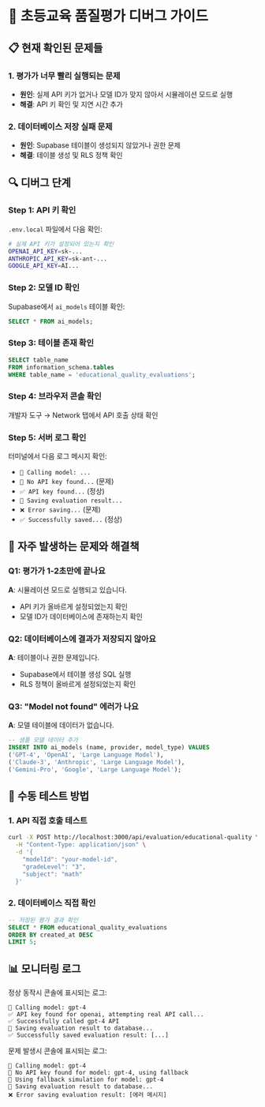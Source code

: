 # 🔧 초등교육 품질평가 디버그 가이드

## 📋 현재 확인된 문제들

### 1. 평가가 너무 빨리 실행되는 문제
- **원인**: 실제 API 키가 없거나 모델 ID가 맞지 않아서 시뮬레이션 모드로 실행
- **해결**: API 키 확인 및 지연 시간 추가

### 2. 데이터베이스 저장 실패 문제
- **원인**: Supabase 테이블이 생성되지 않았거나 권한 문제
- **해결**: 테이블 생성 및 RLS 정책 확인

## 🔍 디버그 단계

### Step 1: API 키 확인
`.env.local` 파일에서 다음 확인:
```bash
# 실제 API 키가 설정되어 있는지 확인
OPENAI_API_KEY=sk-...
ANTHROPIC_API_KEY=sk-ant-...
GOOGLE_API_KEY=AI...
```

### Step 2: 모델 ID 확인
Supabase에서 `ai_models` 테이블 확인:
```sql
SELECT * FROM ai_models;
```

### Step 3: 테이블 존재 확인
```sql
SELECT table_name 
FROM information_schema.tables 
WHERE table_name = 'educational_quality_evaluations';
```

### Step 4: 브라우저 콘솔 확인
개발자 도구 → Network 탭에서 API 호출 상태 확인

### Step 5: 서버 로그 확인
터미널에서 다음 로그 메시지 확인:
- `🚀 Calling model: ...`
- `🔑 No API key found...` (문제)
- `✅ API key found...` (정상)
- `💾 Saving evaluation result...`
- `❌ Error saving...` (문제)
- `✅ Successfully saved...` (정상)

## 🎯 자주 발생하는 문제와 해결책

### Q1: 평가가 1-2초만에 끝나요
**A**: 시뮬레이션 모드로 실행되고 있습니다.
- API 키가 올바르게 설정되었는지 확인
- 모델 ID가 데이터베이스에 존재하는지 확인

### Q2: 데이터베이스에 결과가 저장되지 않아요
**A**: 테이블이나 권한 문제입니다.
- Supabase에서 테이블 생성 SQL 실행
- RLS 정책이 올바르게 설정되었는지 확인

### Q3: "Model not found" 에러가 나요
**A**: 모델 테이블에 데이터가 없습니다.
```sql
-- 샘플 모델 데이터 추가
INSERT INTO ai_models (name, provider, model_type) VALUES
('GPT-4', 'OpenAI', 'Large Language Model'),
('Claude-3', 'Anthropic', 'Large Language Model'),
('Gemini-Pro', 'Google', 'Large Language Model');
```

## 🔧 수동 테스트 방법

### 1. API 직접 호출 테스트
```bash
curl -X POST http://localhost:3000/api/evaluation/educational-quality \
  -H "Content-Type: application/json" \
  -d '{
    "modelId": "your-model-id",
    "gradeLevel": "3",
    "subject": "math"
  }'
```

### 2. 데이터베이스 직접 확인
```sql
-- 저장된 평가 결과 확인
SELECT * FROM educational_quality_evaluations 
ORDER BY created_at DESC 
LIMIT 5;
```

## 📊 모니터링 로그

정상 동작시 콘솔에 표시되는 로그:
```
🚀 Calling model: gpt-4
✅ API key found for openai, attempting real API call...
✅ Successfully called gpt-4 API
💾 Saving evaluation result to database...
✅ Successfully saved evaluation result: [...]
```

문제 발생시 콘솔에 표시되는 로그:
```
🚀 Calling model: gpt-4
🔑 No API key found for model: gpt-4, using fallback
🔄 Using fallback simulation for model: gpt-4
💾 Saving evaluation result to database...
❌ Error saving evaluation result: [에러 메시지]
``` 